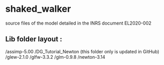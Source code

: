 # shaked_walker
source files of the model detailed in the INRS document EL2020-002 


Lib folder layout :
-------------------
/assimp-5.00
/DG_Tutorial_Newton     (this folder only is updated in GitHub)
/glew-2.1.0
/glfw-3.3.2
/glm-0.9.8
/newton-3.14
